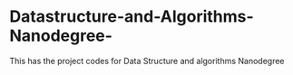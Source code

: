 # Datastructure-and-Algorithms-Nanodegree-
This has the project codes for Data Structure and algorithms Nanodegree
